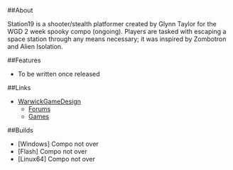##About

Station19 is a shooter/stealth platformer created by Glynn Taylor for the WGD 2 week spooky compo (ongoing). Players are tasked with escaping a space station through any  means necessary; it was inspired by Zombotron and Alien Isolation.

##Features

- To be written once released

##Links

- [WarwickGameDesign](https://www.warwickgamedesign.co.uk)
  - [Forums](https://www.warwickgamedesign.co.uk/forum)
  - [Games](https://www.warwickgamedesign.co.uk/games)

##Builds
- [Windows] Compo not over
- [Flash] Compo not over
- [Linux64] Compo not over